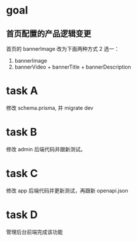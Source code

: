 # goal
## 首页配置的产品逻辑变更
首页的 bannerImage 改为下面两种方式 2 选一：
1. bannerImage
2. bannerVideo + bannerTitle + bannerDescription

# task A 
修改 schema.prisma, 并 migrate dev

# task B
修改 admin 后端代码并跟新测试。

# task C
修改 app 后端代码并更新测试，再跟新 openapi.json

# task D
管理后台前端完成该功能

